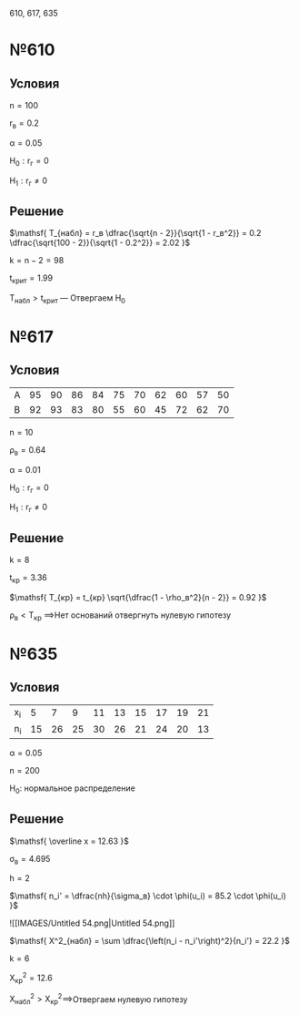 610, 617, 635

# №610

## Условия

$\mathsf{ n = 100 }$

$\mathsf{ r_в = 0.2 }$

$\mathsf{ \alpha = 0.05 }$

$\mathsf{ H_0: r_г = 0 }$

$\mathsf{ H_1: r_г \neq 0 }$

## Решение

$\mathsf{ T_{набл} = r_в \dfrac{\sqrt{n - 2}}{\sqrt{1 - r_в^2}} = 0.2 \dfrac{\sqrt{100 - 2}}{\sqrt{1 - 0.2^2}} = 2.02 }$

$\mathsf{ k = n - 2 = 98 }$

$\mathsf{ t_{крит} = 1.99 }$

$\mathsf{ T_{набл} > t_{крит} }$ — Отвергаем $\mathsf{H_0}$

# №617

## Условия

|   |   |   |   |   |   |   |   |   |   |   |
|---|---|---|---|---|---|---|---|---|---|---|
|A|95|90|86|84|75|70|62|60|57|50|
|B|92|93|83|80|55|60|45|72|62|70|

$\mathsf{ n = 10 }$

$\mathsf{ \rho_в = 0.64 }$

$\mathsf{ \alpha = 0.01 }$

$\mathsf{ H_0 : r_г = 0 }$

$\mathsf{ H_1: r_г \neq 0 }$

## Решение

$\mathsf{ k = 8 }$

$\mathsf{ t_{кр} = 3.36 }$

$\mathsf{ T_{кр} = t_{кр} \sqrt{\dfrac{1 - \rho_в^2}{n - 2}} = 0.92 }$

$\mathsf{ \rho_в < T_{кр} \ \implies }$Нет оснований отвергнуть нулевую гипотезу

# №635

## Условия

|   |   |   |   |   |   |   |   |   |   |
|---|---|---|---|---|---|---|---|---|---|
|$\mathsf{x_i}$|5|7|9|11|13|15|17|19|21|
|$\mathsf{n_i}$|15|26|25|30|26|21|24|20|13|

$\mathsf{ \alpha = 0.05 }$

$\mathsf{ n = 200 }$

$\mathsf{ H_0: }$ нормальное распределение

## Решение

$\mathsf{ \overline x = 12.63 }$

$\mathsf{ \sigma_в = 4.695 }$

$\mathsf{ h = 2 }$

$\mathsf{ n_i' = \dfrac{nh}{\sigma_в} \cdot \phi(u_i) = 85.2 \cdot \phi(u_i) }$

![[IMAGES/Untitled 54.png|Untitled 54.png]]

$\mathsf{ X^2_{набл} = \sum \dfrac{\left(n_i - n_i'\right)^2}{n_i'} = 22.2 }$

$\mathsf{ k = 6 }$

$\mathsf{ X^2_{кр} = 12.6 }$

$\mathsf{ X^2_{набл} > X_{кр}^2 \implies }$Отвергаем нулевую гипотезу
